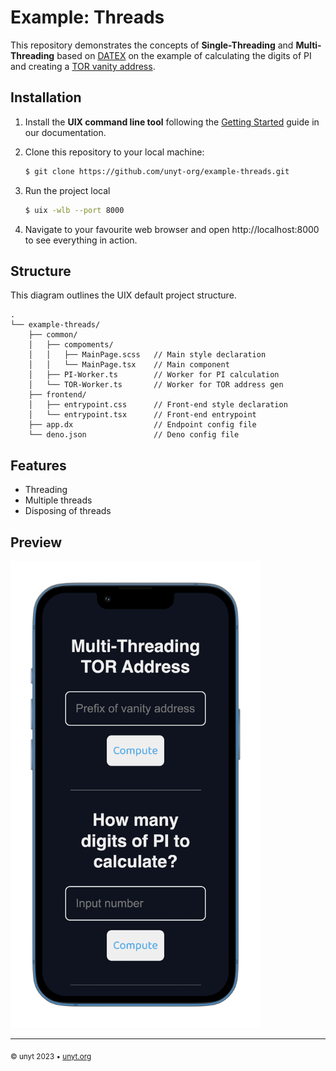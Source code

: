# Example: Threads

This repository demonstrates the concepts of **Single-Threading** and **Multi-Threading** based on [DATEX](https://datex.unyt.org) on the example of calculating the digits of PI and creating a [TOR vanity address](https://community.torproject.org/onion-services/advanced/vanity-addresses/).


## Installation
1. Install the **UIX command line tool** following the [Getting Started](https://docs.unyt.org/manual/uix/getting-started#the-uix-command-line-tool) guide in our documentation.

2. Clone this repository to your local machine:

	```bash
	$ git clone https://github.com/unyt-org/example-threads.git
	```
3. Run the project local
	```bash
	$ uix -wlb --port 8000
	```
4. Navigate to your favourite web browser and open http://localhost:8000 to see everything in action. 

## Structure
This diagram outlines the UIX default project structure.
```
.
└── example-threads/
    ├── common/
    │   ├── compoments/
    │   │   ├── MainPage.scss   // Main style declaration
    │   │   └── MainPage.tsx    // Main component
    │   ├── PI-Worker.ts        // Worker for PI calculation
    │   └── TOR-Worker.ts       // Worker for TOR address gen
    ├── frontend/
    │   ├── entrypoint.css      // Front-end style declaration
    │   └── entrypoint.tsx      // Front-end entrypoint
    ├── app.dx                  // Endpoint config file
    └── deno.json               // Deno config file
```

## Features
* Threading
* Multiple threads
* Disposing of threads

## Preview
<img src=".github/screenshot.png" width="400">


---

<sub>&copy; unyt 2023 • [unyt.org](https://unyt.org)</sub>
